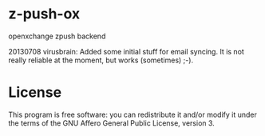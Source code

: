 z-push-ox
=========

openxchange zpush backend

20130708 virusbrain:
Added some initial stuff for email syncing. It is not really reliable at the moment, but works (sometimes) ;-).

License
=======
This program is free software: you can redistribute it and/or modify it under the terms of the GNU Affero General Public License, version 3.

